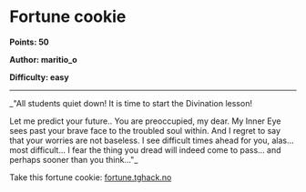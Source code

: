 # Fortune cookie
**Points: 50**

**Author: maritio_o**

**Difficulty: easy**

---

_"All students quiet down! It is time to start the Divination lesson!

Let me predict your future.. 
You are preoccupied, my dear. My Inner Eye sees past your brave face to the 
troubled soul within. And I regret to say that your worries are not baseless. 
I see difficult times ahead for you, alas... most difficult... I fear the thing 
you dread will indeed come to pass... and perhaps sooner than you think..."_

Take this fortune cookie: [fortune.tghack.no](https://fortune.tghack.no)
